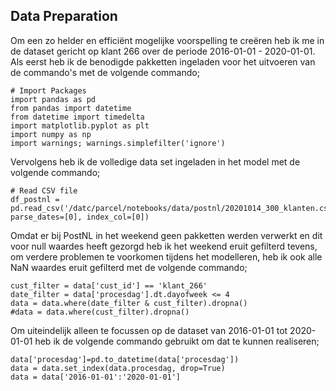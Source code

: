 ## Data Preparation

Om een zo helder en efficiënt mogelijke voorspelling te creëren heb ik me in de dataset gericht op klant 266 over de periode 2016-01-01 - 2020-01-01. 
Als eerst heb ik de benodigde pakketten ingeladen voor het uitvoeren van de commando's met de volgende commando;

```
# Import Packages
import pandas as pd
from pandas import datetime
from datetime import timedelta
import matplotlib.pyplot as plt
import numpy as np
import warnings; warnings.simplefilter('ignore')
```

Vervolgens heb ik de volledige data set ingeladen in het model met de volgende commando;

```
# Read CSV file
df_postnl = pd.read_csv('/datc/parcel/notebooks/data/postnl/20201014_300_klanten.csv', parse_dates=[0], index_col=[0])
```

Omdat er bij PostNL in het weekend geen pakketten werden verwerkt en dit voor null waardes heeft gezorgd heb ik het weekend eruit gefilterd tevens, om verdere problemen te voorkomen tijdens het modelleren, heb ik ook alle NaN waardes eruit gefilterd met de volgende commando;

```
cust_filter = data['cust_id'] == 'klant_266'
date_filter = data['procesdag'].dt.dayofweek <= 4
data = data.where(date_filter & cust_filter).dropna()
#data = data.where(cust_filter).dropna()

```

Om uiteindelijk alleen te focussen op de dataset van 2016-01-01 tot 2020-01-01 heb ik de volgende commando gebruikt om dat te kunnen realiseren;

```
data['procesdag']=pd.to_datetime(data['procesdag'])
data = data.set_index(data.procesdag, drop=True)
data = data['2016-01-01':'2020-01-01']
```
